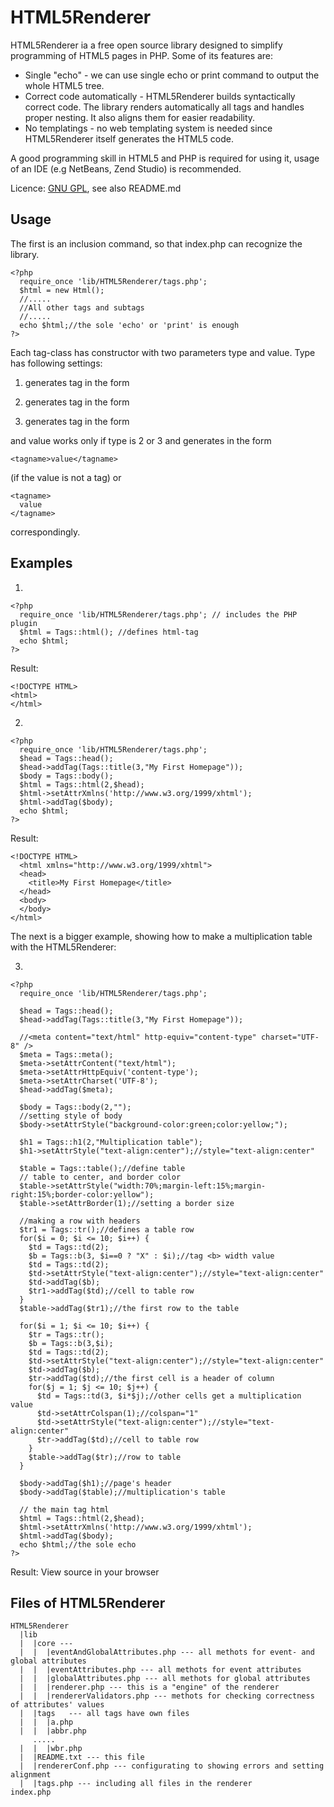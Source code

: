 HTML5Renderer
=============
HTML5Renderer ia a free open source library designed to simplify programming
of HTML5 pages in PHP. Some of its features are:

* Single "echo" - we can use single echo or print command to output the whole HTML5 tree.
* Correct code automatically - HTML5Renderer builds syntactically correct code.
  The library renders automatically all tags and handles proper nesting. It also
  aligns them for easier readability.
* No templatings - no web templating system is needed since HTML5Renderer itself
  generates the HTML5 code.

A good programming skill in HTML5 and PHP is required for using it, usage
of an IDE (e.g NetBeans, Zend Studio) is recommended.

Licence: [GNU GPL](http://www.gnu.org/copyleft/gpl.html), see also README.md


Usage
-----

The first is an inclusion command, so that index.php can recognize the library.

    <?php
      require_once 'lib/HTML5Renderer/tags.php';
      $html = new Html();
      //.....
      //All other tags and subtags
      //.....
      echo $html;//the sole 'echo' or 'print' is enough
    ?>

Each tag-class has constructor with two parameters type and value.
Type has following settings:

1. generates tag in the form

    <tagname />

2. generates tag in the form

    <tagname>
    </tagname>

3. generates tag in the form

    <tagname></tagname>

and value works only if type is 2 or 3 and generates in the form

    <tagname>value</tagname>

(if the value is not a tag) or

    <tagname>
      value
    </tagname>

correspondingly.

Examples
--------

1.

    <?php
      require_once 'lib/HTML5Renderer/tags.php'; // includes the PHP plugin
      $html = Tags::html(); //defines html-tag
      echo $html;
    ?>

Result:

    <!DOCTYPE HTML>
    <html>
    </html>

2.

    <?php
      require_once 'lib/HTML5Renderer/tags.php';
      $head = Tags::head();
      $head->addTag(Tags::title(3,"My First Homepage"));
      $body = Tags::body();
      $html = Tags::html(2,$head);
      $html->setAttrXmlns('http://www.w3.org/1999/xhtml');
      $html->addTag($body);
      echo $html;
    ?>

Result:

    <!DOCTYPE HTML>
      <html xmlns="http://www.w3.org/1999/xhtml">
      <head>
        <title>My First Homepage</title>
      </head>
      <body>
      </body>
    </html>

The next is a bigger example, showing how to make a multiplication
table with the HTML5Renderer:


3.

    <?php
      require_once 'lib/HTML5Renderer/tags.php';

      $head = Tags::head();
      $head->addTag(Tags::title(3,"My First Homepage"));

      //<meta content="text/html" http-equiv="content-type" charset="UTF-8" />
      $meta = Tags::meta();
      $meta->setAttrContent("text/html");
      $meta->setAttrHttpEquiv('content-type');
      $meta->setAttrCharset('UTF-8');
      $head->addTag($meta);

      $body = Tags::body(2,"");
      //setting style of body
      $body->setAttrStyle("background-color:green;color:yellow;");

      $h1 = Tags::h1(2,"Multiplication table");
      $h1->setAttrStyle("text-align:center");//style="text-align:center"

      $table = Tags::table();//define table
      // table to center, and border color
      $table->setAttrStyle("width:70%;margin-left:15%;margin-right:15%;border-color:yellow");
      $table->setAttrBorder(1);//setting a border size

      //making a row with headers
      $tr1 = Tags::tr();//defines a table row
      for($i = 0; $i <= 10; $i++) {
        $td = Tags::td(2);
        $b = Tags::b(3, $i==0 ? "X" : $i);//tag <b> width value
        $td = Tags::td(2);
        $td->setAttrStyle("text-align:center");//style="text-align:center"
        $td->addTag($b);
        $tr1->addTag($td);//cell to table row
      }
      $table->addTag($tr1);//the first row to the table

      for($i = 1; $i <= 10; $i++) {
        $tr = Tags::tr();
        $b = Tags::b(3,$i);
        $td = Tags::td(2);
        $td->setAttrStyle("text-align:center");//style="text-align:center"
        $td->addTag($b);
        $tr->addTag($td);//the first cell is a header of column
        for($j = 1; $j <= 10; $j++) {
          $td = Tags::td(3, $i*$j);//other cells get a multiplication value
          $td->setAttrColspan(1);//colspan="1"
          $td->setAttrStyle("text-align:center");//style="text-align:center"
          $tr->addTag($td);//cell to table row
        }
        $table->addTag($tr);//row to table
      }

      $body->addTag($h1);//page's header
      $body->addTag($table);//multiplication's table

      // the main tag html
      $html = Tags::html(2,$head);
      $html->setAttrXmlns('http://www.w3.org/1999/xhtml');
      $html->addTag($body);
      echo $html;//the sole echo
    ?>

Result: View source in your browser

Files of HTML5Renderer
----------------------

    HTML5Renderer
      |lib
      |  |core ---
      |  |  |eventAndGlobalAttributes.php --- all methots for event- and global attributes
      |  |  |eventAttributes.php --- all methots for event attributes
      |  |  |globalAttributes.php --- all methots for global attributes
      |  |  |renderer.php --- this is a "engine" of the renderer
      |  |  |rendererValidators.php --- methots for checking correctness of attributes' values
      |  |tags   --- all tags have own files
      |  |  |a.php
      |  |  |abbr.php
         .....
      |  |  |wbr.php
      |  |README.txt --- this file
      |  |rendererConf.php --- configurating to showing errors and setting alignment
      |  |tags.php --- including all files in the renderer
    index.php
